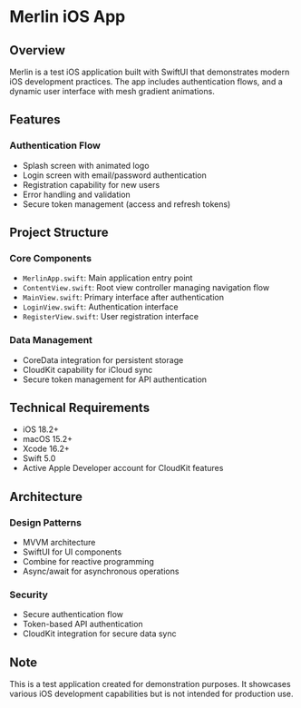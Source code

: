 # Merlin iOS App

## Overview
Merlin is a test iOS application built with SwiftUI that demonstrates modern iOS development practices. The app includes authentication flows, and a dynamic user interface with mesh gradient animations.

## Features

### Authentication Flow
- Splash screen with animated logo
- Login screen with email/password authentication
- Registration capability for new users
- Error handling and validation
- Secure token management (access and refresh tokens)

## Project Structure

### Core Components
- `MerlinApp.swift`: Main application entry point
- `ContentView.swift`: Root view controller managing navigation flow
- `MainView.swift`: Primary interface after authentication
- `LoginView.swift`: Authentication interface
- `RegisterView.swift`: User registration interface

### Data Management
- CoreData integration for persistent storage
- CloudKit capability for iCloud sync
- Secure token management for API authentication

## Technical Requirements

- iOS 18.2+
- macOS 15.2+
- Xcode 16.2+
- Swift 5.0
- Active Apple Developer account for CloudKit features

## Architecture

### Design Patterns
- MVVM architecture
- SwiftUI for UI components
- Combine for reactive programming
- Async/await for asynchronous operations

### Security
- Secure authentication flow
- Token-based API authentication
- CloudKit integration for secure data sync

## Note

This is a test application created for demonstration purposes. It showcases various iOS development capabilities but is not intended for production use.
